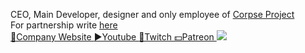 CEO, Main Developer, designer and only employee of <a href="https://corpseproject.com">Corpse Project</a>
<br />
For partnership write <a href="">here</a>
<br />
<a href="https://corpseproject.com">🏢Company Website </a>
<a href="https://www.youtube.com/channel/UCBZEqzr_-6y-PMK3spcCjUg">▶Youtube </a>
<a href="https://www.twitch.tv/mongreltm">🔴Twitch </a>
<a href="https://www.patreon.com/mongrelP">💵Patreon </a>
![](https://img.shields.io/badge/<WORD_ON_LEFT>-<WORD_ON_RIGHT>-informational?style=flat&logo=<LOGO_NAME>&logoColor=white&color=2bbc8a)
